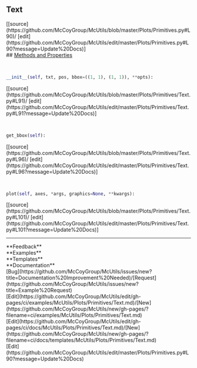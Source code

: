 ## <a id="McUtils.Plots.Primitives.Text">Text</a> 

<div class="docs-source-link" markdown="1">
[[source](https://github.com/McCoyGroup/McUtils/blob/master/Plots/Primitives.py#L90)/
[edit](https://github.com/McCoyGroup/McUtils/edit/master/Plots/Primitives.py#L90?message=Update%20Docs)]
</div>









<div class="collapsible-section">
 <div class="collapsible-section collapsible-section-header" markdown="1">
## <a class="collapse-link" data-toggle="collapse" href="#methods" markdown="1"> Methods and Properties</a> <a class="float-right" data-toggle="collapse" href="#methods"><i class="fa fa-chevron-down"></i></a>
 </div>
 <div class="collapsible-section collapsible-section-body collapse show" id="methods" markdown="1">
 
<a id="McUtils.Plots.Primitives.Text.__init__" class="docs-object-method">&nbsp;</a> 
```python
__init__(self, txt, pos, bbox=((1, 1), (1, 1)), **opts): 
```
<div class="docs-source-link" markdown="1">
[[source](https://github.com/McCoyGroup/McUtils/blob/master/Plots/Primitives/Text.py#L91)/
[edit](https://github.com/McCoyGroup/McUtils/edit/master/Plots/Primitives/Text.py#L91?message=Update%20Docs)]
</div>


<a id="McUtils.Plots.Primitives.Text.get_bbox" class="docs-object-method">&nbsp;</a> 
```python
get_bbox(self): 
```
<div class="docs-source-link" markdown="1">
[[source](https://github.com/McCoyGroup/McUtils/blob/master/Plots/Primitives/Text.py#L96)/
[edit](https://github.com/McCoyGroup/McUtils/edit/master/Plots/Primitives/Text.py#L96?message=Update%20Docs)]
</div>


<a id="McUtils.Plots.Primitives.Text.plot" class="docs-object-method">&nbsp;</a> 
```python
plot(self, axes, *args, graphics=None, **kwargs): 
```
<div class="docs-source-link" markdown="1">
[[source](https://github.com/McCoyGroup/McUtils/blob/master/Plots/Primitives/Text.py#L101)/
[edit](https://github.com/McCoyGroup/McUtils/edit/master/Plots/Primitives/Text.py#L101?message=Update%20Docs)]
</div>
 </div>
</div>












---


<div markdown="1" class="text-secondary">
<div class="container">
  <div class="row">
   <div class="col" markdown="1">
**Feedback**   
</div>
   <div class="col" markdown="1">
**Examples**   
</div>
   <div class="col" markdown="1">
**Templates**   
</div>
   <div class="col" markdown="1">
**Documentation**   
</div>
   <div class="col" markdown="1">
   
</div>
   <div class="col" markdown="1">
   
</div>
   <div class="col" markdown="1">
   
</div>
</div>
  <div class="row">
   <div class="col" markdown="1">
[Bug](https://github.com/McCoyGroup/McUtils/issues/new?title=Documentation%20Improvement%20Needed)/[Request](https://github.com/McCoyGroup/McUtils/issues/new?title=Example%20Request)   
</div>
   <div class="col" markdown="1">
[Edit](https://github.com/McCoyGroup/McUtils/edit/gh-pages/ci/examples/McUtils/Plots/Primitives/Text.md)/[New](https://github.com/McCoyGroup/McUtils/new/gh-pages/?filename=ci/examples/McUtils/Plots/Primitives/Text.md)   
</div>
   <div class="col" markdown="1">
[Edit](https://github.com/McCoyGroup/McUtils/edit/gh-pages/ci/docs/McUtils/Plots/Primitives/Text.md)/[New](https://github.com/McCoyGroup/McUtils/new/gh-pages/?filename=ci/docs/templates/McUtils/Plots/Primitives/Text.md)   
</div>
   <div class="col" markdown="1">
[Edit](https://github.com/McCoyGroup/McUtils/edit/master/Plots/Primitives.py#L90?message=Update%20Docs)   
</div>
   <div class="col" markdown="1">
   
</div>
   <div class="col" markdown="1">
   
</div>
   <div class="col" markdown="1">
   
</div>
</div>
</div>
</div>